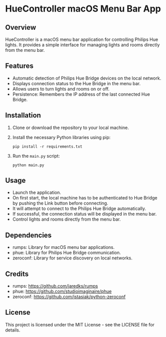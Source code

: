 HueController macOS Menu Bar App
=================================

Overview
--------
HueController is a macOS menu bar application for controlling Philips Hue lights. It provides a simple interface for managing lights and rooms directly from the menu bar.

Features
--------
- Automatic detection of Philips Hue Bridge devices on the local network.
- Displays connection status to the Hue Bridge in the menu bar.
- Allows users to turn lights and rooms on or off.
- Persistence: Remembers the IP address of the last connected Hue Bridge.

Installation
------------
1. Clone or download the repository to your local machine.
2. Install the necessary Python libraries using pip:

    ```
    pip install -r requirements.txt
    ```

3. Run the `main.py` script:

    ```
    python main.py
    ```

Usage
-----
- Launch the application.
- On first start, the local machine has to be authenticated to Hue Bridge by pushing the Link button before connecting.
- It will attempt to connect to the Philips Hue Bridge automatically.
- If successful, the connection status will be displayed in the menu bar.
- Control lights and rooms directly from the menu bar.

Dependencies
------------
- rumps: Library for macOS menu bar applications.
- phue: Library for Philips Hue Bridge communication.
- zeroconf: Library for service discovery on local networks.

Credits
-------
- rumps: https://github.com/jaredks/rumps
- phue: https://github.com/studioimaginaire/phue
- zeroconf: https://github.com/jstasiak/python-zeroconf

License
-------
This project is licensed under the MIT License - see the LICENSE file for details.

